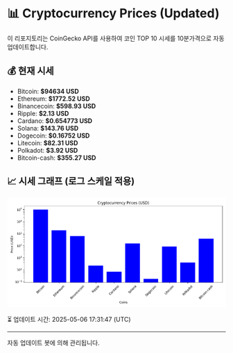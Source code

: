 
# 📊 Cryptocurrency Prices (Updated)

이 리포지토리는 CoinGecko API를 사용하여 코인 TOP 10 시세를 10분가격으로 자동 업데이트합니다.

## 💰 현재 시세
- Bitcoin: **$94634 USD**
- Ethereum: **$1772.52 USD**
- Binancecoin: **$598.93 USD**
- Ripple: **$2.13 USD**
- Cardano: **$0.654773 USD**
- Solana: **$143.76 USD**
- Dogecoin: **$0.16752 USD**
- Litecoin: **$82.31 USD**
- Polkadot: **$3.92 USD**
- Bitcoin-cash: **$355.27 USD**

## 📈 시세 그래프 (로그 스케일 적용)
![Crypto Prices](crypto_prices.png)

⏳ 업데이트 시간: 2025-05-06 17:31:47 (UTC)

---
자동 업데이트 봇에 의해 관리됩니다.
